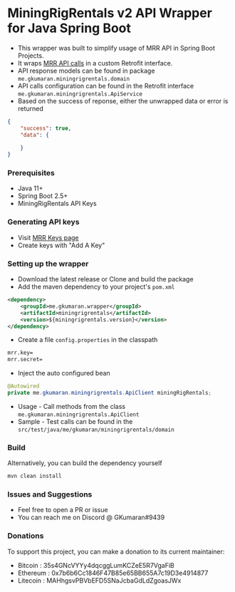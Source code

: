 # MiningRigRentals v2 API Wrapper for Java Spring Boot
 - This wrapper was built to simplify usage of MRR API in Spring Boot Projects. 
 - It wraps [MRR API calls](https://www.miningrigrentals.com/apidocv2) in a custom Retrofit interface. 
 - API response models can be found in package `me.gkumaran.miningrigrentals.domain`
 - API calls configuration can be found in the Retrofit interface `me.gkumaran.miningrigrentals.ApiService`
 - Based on the success of reponse, either the unwrapped data or error is returned
```json
{
	"success": true,
	"data": {
	
	}
}
```


### Prerequisites
  * Java 11+
  * Spring Boot 2.5+
  * MiningRigRentals API Keys
  
### Generating API keys
  * Visit [MRR Keys page](https://www.miningrigrentals.com/account/apikey)
  * Create keys with "Add A Key"
 
### Setting up the wrapper
  * Download the latest release or Clone and build the package
  * Add the maven dependency to your project's `pom.xml`
```xml
<dependency>
	<groupId>me.gkumaran.wrapper</groupId>
	<artifactId>miningrigrentals</artifactId>
	<version>${miningrigrentals.version}</version>
</dependency>
```
  * Create a file `config.properties` in the classpath
```bash
mrr.key=
mrr.secret=
```
 * Inject the auto configured bean
```java
@Autowired
private me.gkumaran.miningrigrentals.ApiClient miningRigRentals;
```
 * Usage - Call methods from the class `me.gkumaran.miningrigrentals.ApiClient`
 * Sample - Test calls can be found in the `src/test/java/me/gkumaran/miningrigrentals/domain`

### Build
Alternatively, you can build the dependency yourself
```bash
mvn clean install
```

### Issues and Suggestions
 * Feel free to open a PR or issue
 * You can reach me on Discord @ GKumaran#9439

### Donations
To support this project, you can make a donation to its current maintainer: 
 - Bitcoin  : 35s4GNcVYYy4dqcggLumKCZeE5R7VgaFiB 
 - Ethereum : 0x7b6b6Cc1846F47B85e65BB655A7c19D3e4914877
 - Litecoin : MAHhgsvPBVbEFD5SNaJcbaGdLdZgoasJWx
